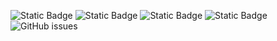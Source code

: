 ![Static Badge](https://img.shields.io/badge/blacklists-60-000000) ![Static Badge](https://img.shields.io/badge/blacklisted-2945939-cc0000) ![Static Badge](https://img.shields.io/badge/whitelisted-2242-00CC00) ![Static Badge](https://img.shields.io/badge/streaming_blacklist-28106-000000) ![GitHub issues](https://img.shields.io/github/issues/fabriziosalmi/blacklists)
